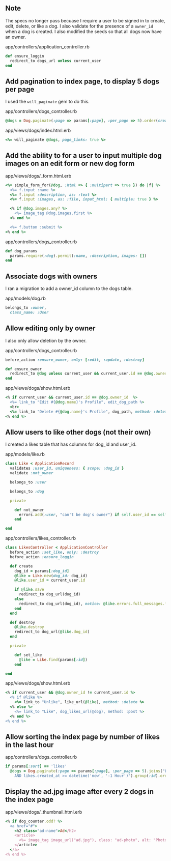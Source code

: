 ## Note

The specs no longer pass becuase I require a user to be signed in to create, edit, delete, or like a dog. I also validate for the presence of a `owner_id` when a dog is created.  I also modified the seeds so that all dogs now have an owner.

app/controllers/application_controller.rb
```ruby
def ensure_loggin
  redirect_to dogs_url unless current_user
end
```

## Add pagination to index page, to display 5 dogs per page

I used the `will_paginate` gem to do this.

app/controllers/dogs_controller.rb
```ruby
@dogs = Dog.paginate(:page => params[:page], :per_page => 5).order(created_at: :asc)
```

app/views/dogs/index.html.erb
```ruby
<%= will_paginate @dogs, page_links: true %>
```

## Add the ability to for a user to input multiple dog images on an edit form or new dog form

app/views/dogs/_form.html.erb
```ruby
<%= simple_form_for(@dog, :html => { :multipart => true }) do |f| %>
  <%= f.input :name %>
  <%= f.input :description, as: :text %>
  <%= f.input :images, as: :file, input_html: { multiple: true } %>

  <% if @dog.images.any? %>
    <%= image_tag @dog.images.first %>
  <% end %>

  <%= f.button :submit %>
<% end %>
```

app/controllers/dogs_controller.rb
```ruby
def dog_params
  params.require(:dog).permit(:name, :description, images: [])
end
```

## Associate dogs with owners

I ran a migration to add a owner_id column to the dogs table.

app/models/dog.rb
```ruby
belongs_to :owner,
  class_name: :User
```

## Allow editing only by owner

I also only allow deletion by the owner.

app/controllers/dogs_controller.rb
```ruby
before_action :ensure_owner, only: [:edit, :update, :destroy]

def ensure_owner
  redirect_to @dog unless current_user && current_user.id == @dog.owner_id
end
```

app/views/dogs/show.html.erb
```ruby
<% if current_user && current_user.id == @dog.owner_id  %>
  <%= link_to "Edit #{@dog.name}'s Profile", edit_dog_path %>
  <br>
  <%= link_to "Delete #{@dog.name}'s Profile", dog_path, method: :delete, data: { confirm: 'Are you sure?' } %>
<% end %>
```

## Allow users to like other dogs (not their own)

I created a likes table that has columns for dog_id and user_id.

app/models/like.rb
```ruby
class Like < ApplicationRecord
  validates :user_id, uniqueness: { scope: :dog_id }
  validate :not_owner

  belongs_to :user

  belongs_to :dog

  private

    def not_owner
      errors.add(:user, "can't be dog's owner") if self.user_id == self.dog.owner_id
    end

end
```

app/controllers/likes_controller.rb
```ruby
class LikesController < ApplicationController
  before_action :set_like, only: :destroy
  before_action :ensure_loggin

  def create
    dog_id = params[:dog_id]
    @like = Like.new(dog_id: dog_id)
    @like.user_id = current_user.id

    if @like.save
      redirect_to dog_url(dog_id)
    else
      redirect_to dog_url(dog_id), notice: @like.errors.full_messages.first
    end
  end

  def destroy
    @like.destroy
    redirect_to dog_url(@like.dog_id)
  end

  private

    def set_like
      @like = Like.find(params[:id])
    end

end
```

app/views/dogs/show.html.erb
```ruby
<% if current_user && @dog.owner_id != current_user.id %>
  <% if @like %>
    <%= link_to "Unlike", like_url(@like), method: :delete %>
  <% else %>
    <%= link_to "Like", dog_likes_url(@dog), method: :post %>
  <% end %>
<% end %>
```

## Allow sorting the index page by number of likes in the last hour

app/controllers/dogs_controller.rb
```ruby
if params[:sort] == 'likes'
  @dogs = Dog.paginate(:page => params[:page], :per_page => 5).joins("LEFT OUTER JOIN likes ON likes.dog_id = dogs.id 
    AND likes.created_at >= datetime('now', '-1 Hour')").group(:id).order('COUNT(likes.id) DESC')
```

## Display the ad.jpg image after every 2 dogs in the index page

app/views/dogs/_thumbnail.html.erb
```ruby
<% if dog_counter.odd? %>
  <a href="#">
    <h2 class="ad-name">Ad</h2>
    <article>
      <%= image_tag image_url("ad.jpg"), class: "ad-photo", alt: "Photo of ad" %>
    </article>
  </a>
<% end %>
```
